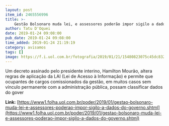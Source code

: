 ```yaml
---
layout: post
item_id: 2465556996
title: >-
    Gestão Bolsonaro muda lei, e assessores poderão impor sigilo a dados do governo
author: Tatu D'Oquei
date: 2019-01-24 09:08:00
pub_date: 2019-01-24 09:08:00
time_added: 2019-01-24 21:19:19
category: avisamos
tags: []
image: https://f.i.uol.com.br/fotografia/2019/01/21/15480823075c45dc8329b38_1548082307_3x2_rt.jpg
---
```


​Um decreto assinado pelo presidente interino, Hamilton Mourão, altera regras de aplicação da LAI (Lei de Acesso à Informação) e permite que ocupantes de cargos comissionados da gestão, em muitos casos sem vínculo permanente com a administração pública, possam classificar dados do gover

**Link:** [https://www1.folha.uol.com.br/poder/2019/01/gestao-bolsonaro-muda-lei-e-assessores-poderao-impor-sigilo-a-dados-do-governo.shtml](https://www1.folha.uol.com.br/poder/2019/01/gestao-bolsonaro-muda-lei-e-assessores-poderao-impor-sigilo-a-dados-do-governo.shtml)

